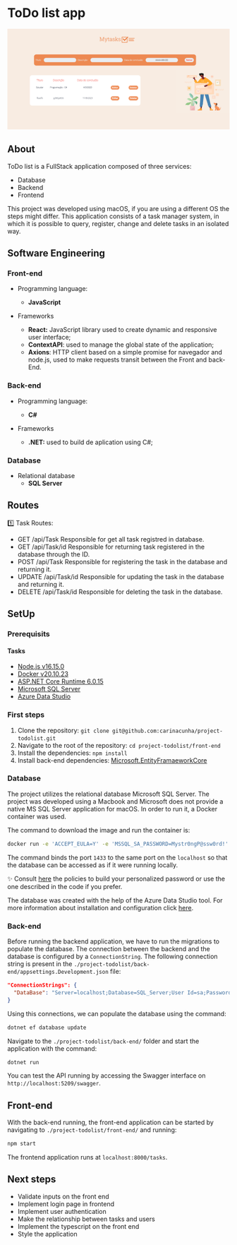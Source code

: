 # ToDo list app 
![alt app](readme.png "screen app")
## About

ToDo list is a FullStack application composed of three services:
* Database
* Backend
* Frontend

This project was developed using macOS, if you are using a different OS the steps might differ. This application consists of a task manager system, in which it is possible to query, register, change and delete tasks in an isolated way.

## Software Engineering
### Front-end 

* Programming language:
  * **JavaScript**
         
* Frameworks
  * **React:** JavaScript library used to create dynamic and responsive user interface;
  * **ContextAPI**: used to manage the global state of the application;
  * **Axions**: HTTP client based on a simple promise for navegador and node.js, used to make requests transit between the Front and back-End.

### Back-end 

* Programming language:
  * **C#**
         
* Frameworks
  * **.NET:** used to build de aplication using C#;

### Database 

* Relational database
  * **SQL Server**
         
## Routes

1️⃣ Task Routes:

* GET /api/Task
  Responsible for get all task registred in database.
* GET /api/Task/id
  Responsible for returning task registered in the database through the ID.
* POST /api/Task
Responsible for registering the task in the database and returning it.
* UPDATE /api/Task/id
  Responsible for updating the task in the database and returning it.
* DELETE /api/Task/id
  Responsible for deleting the task in the database.


## SetUp

### Prerequisits

#### Tasks

* [Node.js v16.15.0](https://nodejs.org/en)
* [Docker v20.10.23](https://docs.docker.com/get-docker/)
* [ASP.NET Core Runtime 6.0.15](https://dotnet.microsoft.com/en-us/download/dotnet/6.0)
* [Microsoft SQL Server](https://www.microsoft.com/pt-br/sql-server/sql-server-downloads)
* [Azure Data Studio](https://learn.microsoft.com/en-us/sql/azure-data-studio/download-azure-data-studio?view=sql-server-2017&tabs=redhat-install%2Credhat-uninstall)

### First steps

1. Clone the repository: `git clone git@github.com:carinacunha/project-todolist.git`
2. Navigate to the root of the repository: `cd project-todolist/front-end`
3. Install the dependencies: `npm install`
4. Install back-end dependencies: [Microsoft.EntityFramaeworkCore](https://learn.microsoft.com/en-us/ef/core/get-started/overview/install?source=recommendations)


### Database

The project utilizes the relational database Microsoft SQL Server. The project was developed using a Macbook and Microsoft does not provide a native MS SQL Server application for macOS. In order to run it, a Docker container was used. 

The command to download the image and run the container is:
```bash
docker run -e 'ACCEPT_EULA=Y' -e 'MSSQL_SA_PASSWORD=Mystr0ngP@ssw0rd!' -p 1433:1433 -d mcr.microsoft.com/mssql/server:2019-latest
```

The command binds the port `1433` to the same port on the `localhost` so that the database can be accessed as if it were running locally.

✨ Consult [here](https://learn.microsoft.com/en-us/sql/relational-databases/security/password-policy?view=sql-server-2017) the policies to build your personalized password or use the one described in the code if you prefer.

The database was created with the help of the Azure Data Studio tool. For more information about installation and configuration click [here](https://www.linkedin.com/pulse/running-connecting-sql-server-your-mac-michael-ahearn/).

### Back-end
Before running the backend application, we have to run the migrations to populate the database. The connection between the backend and the database is configured by a `ConnectionString`. The following connection string is present in the `./project-todolist/back-end/appsettings.Development.json` file:

```json
"ConnectionStrings": {
  "DataBase": "Server=localhost;Database=SQL_Server;User Id=sa;Password=Mystr0ngP@ssw0rd!;"
}
```
Using this connections, we can populate the database using the command:
```bash
dotnet ef database update
```

Navigate to the `./project-todolist/back-end/` folder and start the application with the command:
```bash
dotnet run
```

You can test the API running by accessing the Swagger interface on `http://localhost:5209/swagger`.

## Front-end

With the back-end running, the front-end application can be started by navigating to `./project-todolist/front-end/` and running:
```bash
npm start
```
The frontend application runs at `localhost:8000/tasks`.

## Next steps
* Validate inputs on the front end
* Implement login page in frontend
* Implement user authentication
* Make the relationship between tasks and users
* Implement the typescript on the front end
* Style the application

